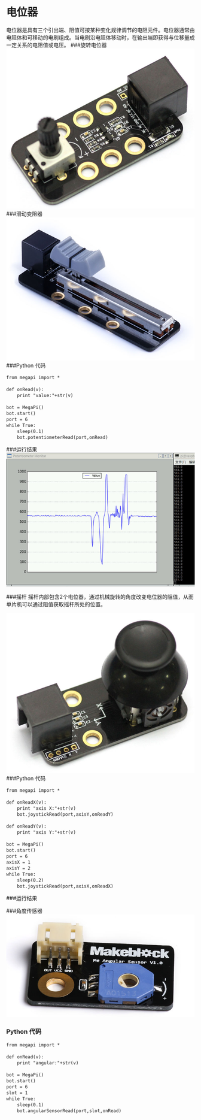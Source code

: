 # 电位器

电位器是具有三个引出端、阻值可按某种变化规律调节的电阻元件。电位器通常由电阻体和可移动的电刷组成。当电刷沿电阻体移动时，在输出端即获得与位移量成一定关系的电阻值或电压。
###旋转电位器
![potentiometer](potentiometer.jpg)
###滑动变阻器
![slider](slider_potentiometer.jpg)
###Python 代码
```
from megapi import *

def onRead(v):
	print "value:"+str(v)

bot = MegaPi()
bot.start()
port = 6
while True:
    sleep(0.1)
    bot.potentiometerRead(port,onRead)
```
###运行结果
![sample](potentiometer_sample.jpg)

###摇杆
摇杆内部包含2个电位器，通过机械旋转的角度改变电位器的阻值，从而单片机可以通过阻值获取摇杆所处的位置。

![joystick](joystick.jpg)
###Python 代码
```
from megapi import *

def onReadX(v):
	print "axis X:"+str(v)
    bot.joystickRead(port,axisY,onReadY)
    
def onReadY(v):
	print "axis Y:"+str(v)

bot = MegaPi()
bot.start()
port = 6
axisX = 1
axisY = 2
while True:
    sleep(0.2)
    bot.joystickRead(port,axisX,onReadX)
```
###运行结果

###角度传感器
![angular](angular.jpg)
### Python 代码
```
from megapi import *

def onRead(v):
	print "angular:"+str(v)

bot = MegaPi()
bot.start()
port = 6
slot = 1
while True:
    sleep(0.1)
    bot.angularSensorRead(port,slot,onRead)
```